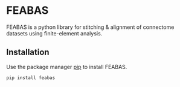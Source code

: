 # FEABAS

FEABAS is a python library for stitching & alignment of connectome datasets using finite-element analysis.

## Installation

Use the package manager [pip](https://pip.pypa.io/en/stable/) to install FEABAS.

```bash
pip install feabas
```